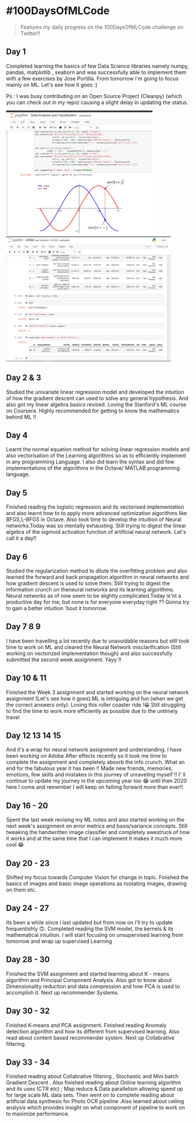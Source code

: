 # #100DaysOfMLCode
>Features my daily progress on the 100DaysOfMLCode challenge on Twitter!!

## Day 1
Completed learning the basics of few Data Science libraries namely numpy, pandas, matplotlib , seaborn and was successfully able to implement them with  a few exercises by Jose Portilla. From tomorrow i'm going to focus mainly on ML. Let's see how it goes :)

Ps : I was busy contributing on an Open Source Project (Cleanpy) (which you can check out in my repo) causing a slight delay in updating the status.

<img src="./Images/1.png" width="400" height="340">  <img src="./Images/2.png" width="450" height="340">

## Day 2 & 3
Studied the univariate linear regression model and developed the intuition of how the gradient descent can used to solve any general hypothesis. And also got my linear algebra basics revised. Loving the Stanford's ML course on Coursera. Highly recommended for getting to know the mathematics behind ML !!

## Day 4
Learnt the normal equation method for solving linear regression models and also vectorisation of the Learning algorithms so as to efficiently implement in any programming Language. I also did learn the syntax and did few implementations of the algorithms in the Octave/ MATLAB programming language.

## Day 5
Finished reading the logistic regression and its vectorised implementation and also learnt how to to apply more advanced optimization algorithms like BFGS,L-BFGS in Octave. Also took time to develop the intuition of Neural networks.Today was so mentally exhausting. Still trying to digest the linear algebra of the sigmoid activation function of artificial neural network. Let's call it a day!!

## Day 6
Studied the regularization method to dilute the overfitting problem and also learned the forward and back propagation  algorithm in neural networks and how gradient descent is used to solve them. Still trying to digest the information crunch on theneural networks and its learning algorithms. Neural networks as of now seem to be slightly complicated.Today is'nt a productive day for me, but none is for everyone everyday right ??
Gonna try to gain a better intuition 'bout it tomorrow.

## Day 7 8 9
I have been travelling a lot recently due to unavoidable reasons but still took time to work on ML and cleared the Neural Network misclarification (Still working on vectorized implementation though) and also successfully submitted the second week assignment. Yayy !!

## Day 10 & 11
Finished the Week 3 assignment and started working on the neural network assignment (Let's see how it goes).ML is intriguing and fun (when we get the correct answers only). Loving this roller coaster ride !😀
Still struggling to find the time to work more efficiently as possible due to the untimely travel 

## Day 12 13 14 15
And it's a wrap for neural network assignment and understanding. I have been working on Adobe After effects recently so it took me time to complete the assignment and completely absorb the info crunch. What an end for the fabulous year it has been !!
Made new friends, memories, emotions, few skills and mistakes in this journey of unraveling myself !! I' ll continue to update my journey in the upcoming year too 😂 until then 2020 here I come and remember I will keep on failimg forward more than ever!!

## Day 16 - 20
Spent the last week revising my ML notes and also started working on the next week's assignment on error metrics and basis/variance concepts. Still tweaking the handwritten image classifier and completely awestruck of how it works and at the same time that I can implement it makes it much more cool 😂

## Day 20 - 23
Shifted my focus towards Computer Vision for change in topic. Finished the basics of images and basic image operations as rootating images, drawing on them etc.

## Day 24 - 27
Its been a while since i last updated but from now on I'll try to  update frequentishly 🙃. Completed reading the SVM model, the kernels & its mathematical intuition. I will start focusing on unsupervised learning from tomorrow and wrap up supervised Learning

## Day 28 - 30
Finished the SVM assignment and started learning about K - means algorithm and Principal Component Analysis. Also got to know about Dimensionality reduction and data compression and how PCA is used to accomplish it. Next up recommender Systems.

## Day 30 - 32
Finished K-means and PCA assignment. Finished reading Anomaly detection algorithm and how its different from supervised learning. Also read about content based recommender system. Next up Collabrative filtering.

## Day 33 - 34
Finished reading about Collabrative filtering , Stochastic and Mini batch Gradient Descent . Also finished reading about Online learning algorithm and its uses (CTR etc) ; Map reduce & Data parallelism allowing speed up for large scale ML data sets.
Then went on to complete reading about artificial data synthesis for Photo OCR pipeline .Also learned about ceiling analysis which provides insight on what component of pipeline to work on to maximize performance.
 
